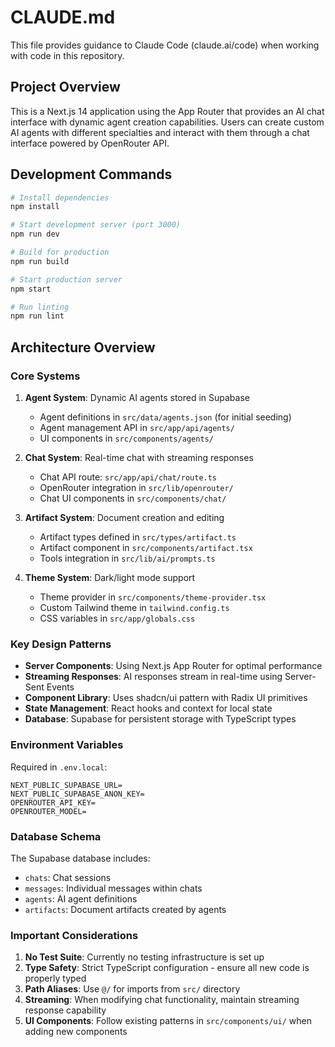 # CLAUDE.md

This file provides guidance to Claude Code (claude.ai/code) when working with code in this repository.

## Project Overview

This is a Next.js 14 application using the App Router that provides an AI chat interface with dynamic agent creation capabilities. Users can create custom AI agents with different specialties and interact with them through a chat interface powered by OpenRouter API.

## Development Commands

```bash
# Install dependencies
npm install

# Start development server (port 3000)
npm run dev

# Build for production
npm run build

# Start production server
npm start

# Run linting
npm run lint
```

## Architecture Overview

### Core Systems

1. **Agent System**: Dynamic AI agents stored in Supabase
   - Agent definitions in `src/data/agents.json` (for initial seeding)
   - Agent management API in `src/app/api/agents/`
   - UI components in `src/components/agents/`

2. **Chat System**: Real-time chat with streaming responses
   - Chat API route: `src/app/api/chat/route.ts`
   - OpenRouter integration in `src/lib/openrouter/`
   - Chat UI components in `src/components/chat/`

3. **Artifact System**: Document creation and editing
   - Artifact types defined in `src/types/artifact.ts`
   - Artifact component in `src/components/artifact.tsx`
   - Tools integration in `src/lib/ai/prompts.ts`

4. **Theme System**: Dark/light mode support
   - Theme provider in `src/components/theme-provider.tsx`
   - Custom Tailwind theme in `tailwind.config.ts`
   - CSS variables in `src/app/globals.css`

### Key Design Patterns

- **Server Components**: Using Next.js App Router for optimal performance
- **Streaming Responses**: AI responses stream in real-time using Server-Sent Events
- **Component Library**: Uses shadcn/ui pattern with Radix UI primitives
- **State Management**: React hooks and context for local state
- **Database**: Supabase for persistent storage with TypeScript types

### Environment Variables

Required in `.env.local`:
```
NEXT_PUBLIC_SUPABASE_URL=
NEXT_PUBLIC_SUPABASE_ANON_KEY=
OPENROUTER_API_KEY=
OPENROUTER_MODEL=
```

### Database Schema

The Supabase database includes:
- `chats`: Chat sessions
- `messages`: Individual messages within chats
- `agents`: AI agent definitions
- `artifacts`: Document artifacts created by agents

### Important Considerations

1. **No Test Suite**: Currently no testing infrastructure is set up
2. **Type Safety**: Strict TypeScript configuration - ensure all new code is properly typed
3. **Path Aliases**: Use `@/` for imports from `src/` directory
4. **Streaming**: When modifying chat functionality, maintain streaming response capability
5. **UI Components**: Follow existing patterns in `src/components/ui/` when adding new components